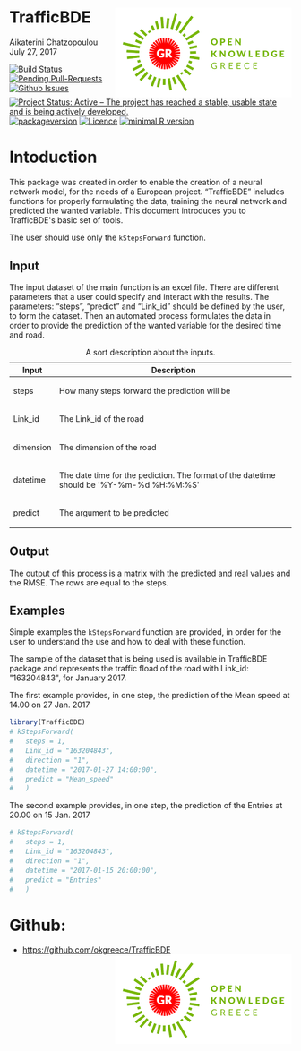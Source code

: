 TrafficBDE <img src="okfgr.png" align="right" />
================
Aikaterini Chatzopoulou
July 27, 2017

[![Build Status](https://travis-ci.org/okgreece/TrafficBDE.svg?branch=master)](https://travis-ci.org/okgreece/TrafficBDE) [![Pending Pull-Requests](http://githubbadges.herokuapp.com/okgreece/TrafficBDE/pulls.svg)](https://github.com/okgreece/TrafficBDE/pulls) [![Github Issues](http://githubbadges.herokuapp.com/okgreece/TrafficBDE/issues.svg)](https://github.com/okgreece/TrafficBDE/issues) [![Project Status: Active – The project has reached a stable, usable state and is being actively developed.](http://www.repostatus.org/badges/latest/active.svg)](http://www.repostatus.org/#active) [![packageversion](https://img.shields.io/badge/Package%20version-0.0.0.9000-orange.svg?style=flat-square)](commits/master) [![Licence](https://img.shields.io/badge/licence-GPL--2-blue.svg)](https://www.gnu.org/licenses/old-licenses/gpl-2.0.html) [![minimal R version](https://img.shields.io/badge/R%3E%3D-3.1-6666ff.svg)](https://cran.r-project.org/)

Intoduction
===========

This package was created in order to enable the creation of a neural network model, for the needs of a European project. “TrafficBDE” includes functions for properly formulating the data, training the neural network and predicted the wanted variable. This document introduces you to TrafficBDE's basic set of tools.

The user should use only the `kStepsForward` function.

Input
-----

The input dataset of the main function is an excel file. There are different parameters that a user could specify and interact with the results. The parameters: “steps”, “predict” and “Link\_id” should be defined by the user, to form the dataset. Then an automated process formulates the data in order to provide the prediction of the wanted variable for the desired time and road.

<table>
<caption>A sort description about the inputs.</caption>
<colgroup>
<col width="13%" />
<col width="86%" />
</colgroup>
<thead>
<tr class="header">
<th>Input</th>
<th>Description</th>
</tr>
</thead>
<tbody>
<tr class="odd">
<td><p>steps</p></td>
<td><p>How many steps forward the prediction will be</p></td>
</tr>
<tr class="even">
<td><p>Link_id</p></td>
<td><p>The Link_id of the road</p></td>
</tr>
<tr class="odd">
<td><p>dimension</p></td>
<td><p>The dimension of the road</p></td>
</tr>
<tr class="even">
<td><p>datetime</p></td>
<td><p>The date time for the pediction. The format of the datetime should be '%Y-%m-%d %H:%M:%S'</p></td>
</tr>
<tr class="odd">
<td><p>predict</p></td>
<td><p>The argument to be predicted</p></td>
</tr>
</tbody>
</table>

Output
------

The output of this process is a matrix with the predicted and real values and the RMSE. The rows are equal to the steps.

Examples
--------

Simple examples the `kStepsForward` function are provided, in order for the user to understand the use and how to deal with these function.

The sample of the dataset that is being used is available in TrafficBDE package and represents the traffic fload of the road with Link\_id: "163204843", for January 2017.

The first example provides, in one step, the prediction of the Mean speed at 14.00 on 27 Jan. 2017

``` r
library(TrafficBDE)
# kStepsForward(
#   steps = 1, 
#   Link_id = "163204843", 
#   direction = "1", 
#   datetime = "2017-01-27 14:00:00", 
#   predict = "Mean_speed"
#   )
```

The second example provides, in one step, the prediction of the Entries at 20.00 on 15 Jan. 2017

``` r
# kStepsForward(
#   steps = 1, 
#   Link_id = "163204843", 
#   direction = "1", 
#   datetime = "2017-01-15 20:00:00", 
#   predict = "Entries"
#   )
```

Github:
=======

-   <https://github.com/okgreece/TrafficBDE> <img src="okfgr.png" align="right" />
